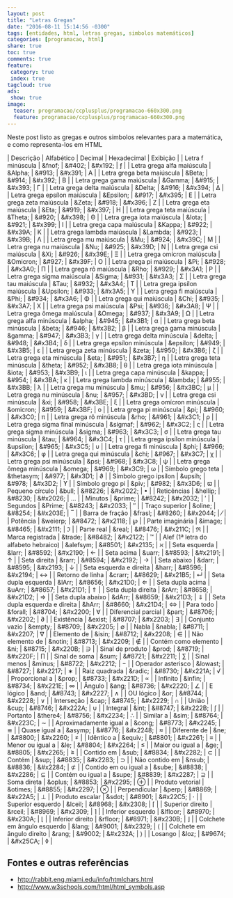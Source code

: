 ```yaml
---
layout: post
title: "Letras Gregas"
date: "2016-08-11 15:14:56 -0300"
tags: [entidades, html, letras gregas, simbolos matemáticos]
categories: [programacao, html]
share: true
toc: true
comments: true
feature:
 category: true
 index: true
tagcloud: true
ads:
 show: true
image:
  teaser: programacao/ccplusplus/programacao-660x300.png
  feature: programacao/ccplusplus/programacao-660x300.png
---
```

Neste post listo as gregas e outros simbolos relevantes para a matemática, e como representa-los em HTML

<!--more-->

| Descrição | Alfabético | Decimal | Hexadecimal | Exibição |
| Letra f minúscula | &amp;fnof; | &amp;#402; | &amp;#x192; | ƒ |
| Letra grega alfa maiúscula | &amp;Alpha; | &amp;#913; | &amp;#x391; | Α |
| Letra grega beta maiúscula | &amp;Beta; | &amp;#914; | &amp;#x392; | Β |
| Letra grega gama maiúscula | &amp;Gamma; | &amp;#915; | &amp;#x393; | Γ |
| Letra grega delta maiúscula | &amp;Delta; | &amp;#916; | &amp;#x394; | Δ |
| Letra grega epsílon maiúscula | &amp;Epsilon; | &amp;#917; | &amp;#x395; | Ε |
| Letra grega zeta maiúscula | &amp;Zeta; | &amp;#918; | &amp;#x396; | Ζ |
| Letra grega eta maiúscula | &amp;Eta; | &amp;#919; | &amp;#x397; | Η |
| Letra grega teta maiúscula | &amp;Theta; | &amp;#920; | &amp;#x398; | Θ |
| Letra grega iota maiúscula | &amp;Iota; | &amp;#921; | &amp;#x399; | Ι |
| Letra grega capa maiúscula | &amp;Kappa; | &amp;#922; | &amp;#x39A; | Κ |
| Letra grega lambda maiúscula | &amp;Lambda; | &amp;#923; | &amp;#x39B; | Λ |
| Letra grega mu maiúscula | &amp;Mu; | &amp;#924; | &amp;#x39C; | Μ |
| Letra grega nu maiúscula | &amp;Nu; | &amp;#925; | &amp;#x39D; | Ν |
| Letra grega csi maiúscula | &amp;Xi; | &amp;#926; | &amp;#x39E; | Ξ |
| Letra grega omícron maiúscula | &amp;Omicron; | &amp;#927; | &amp;#x39F; | Ο |
| Letra grega pi maiúscula | &amp;Pi; | &amp;#928; | &amp;#x3A0; | Π |
| Letra grega rô maiúscula | &amp;Rho; | &amp;#929; | &amp;#x3A1; | Ρ |
| Letra grega sigma maiúscula | &amp;Sigma; | &amp;#931; | &amp;#x3A3; | Σ |
| Letra grega tau maiúscula | &amp;Tau; | &amp;#932; | &amp;#x3A4; | Τ |
| Letra grega ipsílon maiúscula | &amp;Upsilon; | &amp;#933; | &amp;#x3A5; | Υ |
| Letra grega fi maiúscula | &amp;Phi; | &amp;#934; | &amp;#x3A6; | Φ |
| Letra grega qui maiúscula | &amp;Chi; | &amp;#935; | &amp;#x3A7; | Χ |
| Letra grega psi maiúscula | &amp;Psi; | &amp;#936; | &amp;#x3A8; | Ψ |
| Letra grega ômega maiúscula | &amp;Omega; | &amp;#937; | &amp;#x3A9; | Ω |
| Letra grega alfa minúscula | &amp;alpha; | &amp;#945; | &amp;#x3B1; | α |
| Letra grega beta minúscula | &amp;beta; | &amp;#946; | &amp;#x3B2; | β |
| Letra grega gama minúscula | &amp;gamma; | &amp;#947; | &amp;#x3B3; | γ |
| Letra grega delta minúscula | &amp;delta; | &amp;#948; | &amp;#x3B4; | δ |
| Letra grega epsílon minúscula | &amp;epsilon; | &amp;#949; | &amp;#x3B5; | ε |
| Letra grega zeta minúscula | &amp;zeta; | &amp;#950; | &amp;#x3B6; | ζ |
| Letra grega eta minúscula | &amp;eta; | &amp;#951; | &amp;#x3B7; | η |
| Letra grega teta minúscula | &amp;theta; | &amp;#952; | &amp;#x3B8; | θ |
| Letra grega iota minúscula | &amp;iota; | &amp;#953; | &amp;#x3B9; | ι |
| Letra grega capa minúscula | &amp;kappa; | &amp;#954; | &amp;#x3BA; | κ |
| Letra grega lambda minúscula | &amp;lambda; | &amp;#955; | &amp;#x3BB; | λ |
| Letra grega mu minúscula | &amp;mu; | &amp;#956; | &amp;#x3BC; | μ |
| Letra grega nu minúscula | &amp;nu; | &amp;#957; | &amp;#x3BD; | ν |
| Letra grega csi minúscula | &amp;xi; | &amp;#958; | &amp;#x3BE; | ξ |
| Letra grega omícron minúscula | &amp;omicron; | &amp;#959; | &amp;#x3BF; | ο |
| Letra grega pi minúscula | &amp;pi; | &amp;#960; | &amp;#x3C0; | π |
| Letra grega rô minúscula | &amp;rho; | &amp;#961; | &amp;#x3C1; | ρ |
| Letra grega sigma final minúscula | &amp;sigmaf; | &amp;#962; | &amp;#x3C2; | ς |
| Letra grega sigma minúscula | &amp;sigma; | &amp;#963; | &amp;#x3C3; | σ |
| Letra grega tau minúscula | &amp;tau; | &amp;#964; | &amp;#x3C4; | τ |
| Letra grega ipsílon minúscula | &amp;upsilon; | &amp;#965; | &amp;#x3C5; | υ |
| Letra grega fi minúscula | &amp;phi; | &amp;#966; | &amp;#x3C6; | φ |
| Letra grega qui minúscula | &amp;chi; | &amp;#967; | &amp;#x3C7; | χ |
| Letra grega psi minúscula | &amp;psi; | &amp;#968; | &amp;#x3C8; | ψ |
| Letra grega ômega minúscula | &amp;omega; | &amp;#969; | &amp;#x3C9; | ω |
| Símbolo grego teta | &amp;thetasym; | &amp;#977; | &amp;#x3D1; | ϑ |
| Símbolo grego ipsílon | &amp;upsih; | &amp;#978; | &amp;#x3D2; | ϒ |
| Símbolo grego pi | &amp;piv; | &amp;#982; | &amp;#x3D6; | ϖ |
| Pequeno círculo | &amp;bull; | &amp;#8226; | &amp;#x2022; | • |
| Reticências | &amp;hellip; | &amp;#8230; | &amp;#x2026; | … |
| Minutos | &amp;prime; | &amp;#8242; | &amp;#x2032; | ′ |
| Segundos | &amp;Prime; | &amp;#8243; | &amp;#x2033; | ″ |
| Traço superior | &amp;oline; | &amp;#8254; | &amp;#x203E; | ‾ |
| Barra de fração | &amp;frasl; | &amp;#8260; | &amp;#x2044; | ⁄ |
| Potência | &amp;weierp; | &amp;#8472; | &amp;#x2118; | ℘ |
| Parte imaginária | &amp;image; | &amp;#8465; | &amp;#x2111; | ℑ |
| Parte real | &amp;real; | &amp;#8476; | &amp;#x211C; | ℜ |
| Marca registrada | &amp;trade; | &amp;#8482; | &amp;#x2122; | ™ |
| Alef (1ª letra do alfabeto hebraico) | &amp;alefsym; | &amp;#8501; | &amp;#x2135; | ℵ |
| Seta esquerda | &amp;larr; | &amp;#8592; | &amp;#x2190; | ← |
| Seta acima | &amp;uarr; | &amp;#8593; | &amp;#x2191; | ↑ |
| Seta direita | &amp;rarr; | &amp;#8594; | &amp;#x2192; | → |
| Seta abaixo | &amp;darr; | &amp;#8595; | &amp;#x2193; | ↓ |
| Seta esquerda e direita | &amp;harr; | &amp;#8596; | &amp;#x2194; | ↔ |
| Retorno de linha | &amp;crarr; | &amp;#8629; | &amp;#x21B5; | ↵ |
| Seta dupla esquerda | &amp;lArr; | &amp;#8656; | &amp;#x21D0; | ⇐ |
| Seta dupla acima | &amp;uArr; | &amp;#8657; | &amp;#x21D1; | ⇑ |
| Seta dupla direita | &amp;rArr; | &amp;#8658; | &amp;#x21D2; | ⇒ |
| Seta dupla abaixo | &amp;dArr; | &amp;#8659; | &amp;#x21D3; | ⇓ |
| Seta dupla esquerda e direita | &amp;hArr; | &amp;#8660; | &amp;#x21D4; | ⇔ |
| Para todo | &amp;forall; | &amp;#8704; | &amp;#x2200; | ∀ |
| Diferencial parcial | &amp;part; | &amp;#8706; | &amp;#x2202; | ∂ |
| Existência | &amp;exist; | &amp;#8707; | &amp;#x2203; | ∃ |
| Conjunto vazio | &amp;empty; | &amp;#8709; | &amp;#x2205; | ∅ |
| Nabla | &amp;nabla; | &amp;#8711; | &amp;#x2207; | ∇ |
| Elemento de | &amp;isin; | &amp;#8712; | &amp;#x2208; | ∈ |
| Não elemento de | &amp;notin; | &amp;#8713; | &amp;#x2209; | ∉ |
| Contém como elemento | &amp;ni; | &amp;#8715; | &amp;#x220B; | ∋ |
| Sinal de produto | &amp;prod; | &amp;#8719; | &amp;#x220F; | ∏ |
| Sinal de soma | &amp;sum; | &amp;#8721; | &amp;#x2211; | ∑ |
| Sinal menos | &amp;minus; | &amp;#8722; | &amp;#x2212; | − |
| Operador asterisco | &amp;lowast; | &amp;#8727; | &amp;#x2217; | ∗ |
| Raiz quadrada | &amp;radic; | &amp;#8730; | &amp;#x221A; | √ |
| Proporcional a | &amp;prop; | &amp;#8733; | &amp;#x221D; | ∝ |
| Infinito | &amp;infin; | &amp;#8734; | &amp;#x221E; | ∞ |
| Ângulo | &amp;ang; | &amp;#8736; | &amp;#x2220; | ∠ |
| E lógico | &amp;and; | &amp;#8743; | &amp;#x2227; | ∧ |
| OU lógico | &amp;or; | &amp;#8744; | &amp;#x2228; | ∨ |
| Interseção | &amp;cap; | &amp;#8745; | &amp;#x2229; | ∩ |
| União | &amp;cup; | &amp;#8746; | &amp;#x222A; | ∪ |
| Integral | &amp;int; | &amp;#8747; | &amp;#x222B; | ∫ |
| Portanto | &amp;there4; | &amp;#8756; | &amp;#x2234; | ∴ |
| Similar a | &amp;sim; | &amp;#8764; | &amp;#x223C; | ∼ |
| Aproximadamente igual a | &amp;cong; | &amp;#8773; | &amp;#x2245; | ≅ |
| Quase igual a | &amp;asymp; | &amp;#8776; | &amp;#x2248; | ≈ |
| Diferente de | &amp;ne; | &amp;#8800; | &amp;#x2260; | ≠ |
| Idêntico a | &amp;equiv; | &amp;#8801; | &amp;#x2261; | ≡ |
| Menor ou igual a | &amp;le; | &amp;#8804; | &amp;#x2264; | ≤ |
| Maior ou igual a | &amp;ge; | &amp;#8805; | &amp;#x2265; | ≥ |
| Contido em | &amp;sub; | &amp;#8834; | &amp;#x2282; | ⊂ |
| Contém | &amp;sup; | &amp;#8835; | &amp;#x2283; | ⊃ |
| Não contido em | &amp;nsub; | &amp;#8836; | &amp;#x2284; | ⊄ |
| Contido em ou igual a | &amp;sube; | &amp;#8838; | &amp;#x2286; | ⊆ |
| Contém ou igual a | &amp;supe; | &amp;#8839; | &amp;#x2287; | ⊇ |
| Soma direta | &amp;oplus; | &amp;#8853; | &amp;#x2295; | ⊕ |
| Produto vetorial | &amp;otimes; | &amp;#8855; | &amp;#x2297; | ⊗ |
| Perpendicular | &amp;perp; | &amp;#8869; | &amp;#x22A5; | ⊥ |
| Produto escalar | &amp;sdot; | &amp;#8901; | &amp;#x22C5; | ⋅ |
| Superior esquerdo | &amp;lceil; | &amp;#8968; | &amp;#x2308; | ⌈ |
| Superior direito | &amp;rceil; | &amp;#8969; | &amp;#x2309; | ⌉ |
| Inferior esquerdo | &amp;lfloor; | &amp;#8970; | &amp;#x230A; | ⌊ |
| Inferior direito | &amp;rfloor; | &amp;#8971; | &amp;#x230B; | ⌋ |
| Colchete em ângulo esquerdo | &amp;lang; | &amp;#9001; | &amp;#x2329; | ⟨ |
| Colchete em ângulo direito | &amp;rang; | &amp;#9002; | &amp;#x232A; | ⟩ |
| Losango | &amp;loz; | &amp;#9674; | &amp;#x25CA; | ◊ |

## Fontes e outras referências

 * http://rabbit.eng.miami.edu/info/htmlchars.html
 * http://www.w3schools.com/html/html_symbols.asp